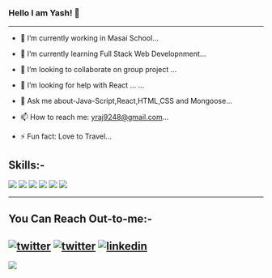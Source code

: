 ### Hello I am Yash! 👋
---

- 🔭 I’m currently working in Masai School...

- 🌱 I’m currently learning Full Stack Web Developnment...

- 👯 I’m looking to collaborate on group project ...

- 🤔 I’m looking for help with React ...
...
- 💬 Ask me about-Java-Script,React,HTML,CSS and Mongoose...

- 📫 How to reach me: yraj9248@gmail.com...

- ⚡ Fun fact: Love to Travel...

Skills:-
---
![](https://img.icons8.com/external-flaticons-lineal-color-flat-icons/2x/external-html-mobile-app-development-flaticons-lineal-color-flat-icons-4.png)
![](https://img.icons8.com/external-flaticons-lineal-color-flat-icons/2x/external-css-computer-science-flaticons-lineal-color-flat-icons-2.png)
![](https://img.icons8.com/color/2x/mongodb.png)
![](https://img.icons8.com/fluency/2x/node-js.png)
![](https://img.icons8.com/ios-glyphs/2x/react.png)
![](https://img.icons8.com/windows/2x/nodejs.png)

---
You Can Reach Out-to-me:-
---
[![twitter](https://img.shields.io/badge/portfolio-1DA1F2?style=for-the-badge&logo=portfolio&logoColor=white)](https://yash-raj.netlify.app/)
[![twitter](https://img.shields.io/badge/twitter-1DA1F2?style=for-the-badge&logo=twitter&logoColor=white)](https://twitter.com/Yashi_raj_)
[![linkedin](https://img.shields.io/badge/linkedin-0A66C2?style=for-the-badge&logo=linkedin&logoColor=white)](https://www.linkedin.com/in/yash-raj-926416174/)
---
<img src="https://github-readme-stats.vercel.app/api?username=yash9431-gif&&show_icons=true&title_color=ffffff&icon_color=bb2acf&text_color=daf7dc&bg_color=151515"/>
